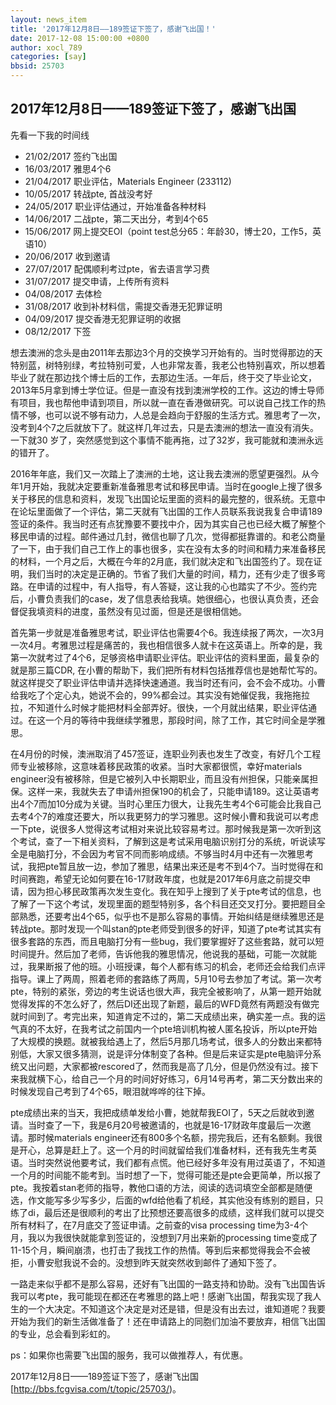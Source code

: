 ```yaml
---
layout: news_item
title: '2017年12月8日——189签证下签了，感谢飞出国！'
date: 2017-12-08 15:00:00 +0800
author: xocl_789 
categories: [say]
bbsid: 25703
---
```


## 2017年12月8日——189签证下签了，感谢飞出国

先看一下我的时间线

- 21/02/2017 签约飞出国
- 16/03/2017 雅思4个6
- 21/04/2017 职业评估，Materials Engineer (233112)
- 10/05/2017 转战pte, 首战没考好
- 24/05/2017 职业评估通过，开始准备各种材料
- 14/06/2017 二战pte，第二天出分，考到4个65
- 15/06/2017 网上提交EOI（point test总分65：年龄30，博士20，工作5，英语10）
- 20/06/2017 收到邀请
- 27/07/2017 配偶顺利考过pte，省去语言学习费
- 31/07/2017 提交申请，上传所有资料
- 04/08/2017 去体检
- 31/08/2017 收到补材料信，需提交香港无犯罪证明
- 04/09/2017 提交香港无犯罪证明的收据
- 08/12/2017 下签

想去澳洲的念头是由2011年去那边3个月的交换学习开始有的。当时觉得那边的天特别蓝，树特别绿，考拉特别可爱，人也非常友善，我老公也特别喜欢，所以想着毕业了就在那边找个博士后的工作，去那边生活。一年后，终于交了毕业论文，2013年5月拿到博士学位证。但是一直没有找到澳洲学校的工作。这边的博士导师有项目，我也帮他申请到项目，所以就一直在香港做研究。可以说自己找工作的热情不够，也可以说不够有动力，人总是会趋向于舒服的生活方式。雅思考了一次，没考到4个7之后就放下了。就这样几年过去，只是去澳洲的想法一直没有消失。一下就30 岁了，突然感觉到这个事情不能再拖，过了32岁，我可能就和澳洲永远的错开了。

2016年年底，我们又一次踏上了澳洲的土地，这让我去澳洲的愿望更强烈。从今年1月开始，我就决定要重新准备雅思考试和移民申请。当时在google上搜了很多关于移民的信息和资料，发现飞出国论坛里面的资料的最完整的，很系统。无意中在论坛里面做了一个评估，第二天就有飞出国的工作人员联系我说我复合申请189签证的条件。我当时还有点犹豫要不要找中介，因为其实自己也已经大概了解整个移民申请的过程。邮件通过几封，微信也聊了几次，觉得都挺靠谱的。和老公商量了一下，由于我们自己工作上的事也很多，实在没有太多的时间和精力来准备移民的材料，一个月之后，大概在今年的2月底，我们就决定和飞出国签约了。现在证明，我们当时的决定是正确的。节省了我们大量的时间，精力，还有少走了很多弯路。在申请的过程中，有人指导，有人答疑，这让我的心也踏实了不少。签约完后，小曹负责我们的case，发了信息表给我填。她很细心，也很认真负责，还会督促我填资料的进度，虽然没有见过面，但是还是很相信她。

首先第一步就是准备雅思考试，职业评估也需要4个6。我连续报了两次，一次3月一次4月。考雅思过程是痛苦的，我也相信很多人就卡在这英语上。所幸的是，我第一次就考过了4个6，足够资格申请职业评估。职业评估的资料里面，最复杂的就是那三篇CDR, 在小曹的帮助下，我们把所有材料包括推荐信也是她帮忙写的。就这样提交了职业评估申请并选择快速通道。我当时还有问，会不会不成功。小曹给我吃了个定心丸，她说不会的，99%都会过。其实没有她催促我，我拖拖拉拉，不知道什么时候才能把材料全部弄好。很快，一个月就出结果，职业评估通过。在这一个月的等待中我继续学雅思，那段时间，除了工作，其它时间全是学雅思。

在4月份的时候，澳洲取消了457签证，连职业列表也发生了改变，有好几个工程师专业被移除，这意味着移民政策的收紧。当时大家都很慌，幸好materials engineer没有被移除，但是它被列入中长期职业，而且没有州担保，只能亲属担保。这样一来，我就失去了申请州担保190的机会了，只能申请189。这让英语考出4个7而加10分成为关键。当时心里压力很大，让我先生考4个6可能会比我自己去考4个7的难度还要大，所以我更努力的学习雅思。这时候小曹和我说可以考虑一下pte，说很多人觉得这考试相对来说比较容易考过。那时候我是第一次听到这个考试，查了一下相关资料，了解到这是考试采用电脑识别打分的系统，听说读写全是电脑打分，不会因为考官不同而影响成绩。不够当时4月中还有一次雅思考试，我把pte暂且放一边，参加了雅思，结果出来还是考不到4个7。当时觉得在和时间赛跑，希望无论如何要在16-17财政年度，也就是2017年6月底之前提交申请，因为担心移民政策再次发生变化。我在知乎上搜到了关于pte考试的信息，也了解了一下这个考试，发现里面的题型特别多，各个科目还交叉打分。要把题目全部熟悉，还要考出4个65，似乎也不是那么容易的事情。开始纠结是继续雅思还是转战pte。那时发现一个叫stan的pte老师受到很多的好评，知道了pte考试其实有很多套路的东西，而且电脑打分有一些bug，我们要掌握好了这些套路，就可以短时间提升。然后加了老师，告诉他我的雅思情况，他说我的基础，可能一次就能过，我果断报了他的班。小班授课，每个人都有练习的机会，老师还会给我们点评指导。课上了两周，照着老师的套路练了两周，5月10号去参加了考试。第一次考pte，特别的紧张，旁边的考生说话也很大声，我完全被影响了，从第一题开始就觉得发挥的不怎么好了，然后DI还出现了新题，最后的WFD竟然有两题没有做完就时间到了。考完出来，知道肯定不过的，第二天成绩出来，确实差一点。我的运气真的不太好，在我考试之前国内一个pte培训机构被人匿名投诉，所以pte开始了大规模的换题。就被我给遇上了，然后5月那几场考试，很多人的分数出来都特别低，大家又很多猜测，说是评分体制变了各种。但是后来证实是pte电脑评分系统又出问题，大家都被rescored了，然而我是高了几分，但是仍然没有过。接下来我就横下心，给自己一个月的时间好好练习，6月14号再考，第二天分数出来的时候发现自己考到了4个65，眼泪就哗哗的往下掉。

pte成绩出来的当天，我把成绩单发给小曹，她就帮我EOI了，5天之后就收到邀请。当时查了一下，我是6月20号被邀请的，也就是16-17财政年度最后一次邀请。那时候materials engineer还有800多个名额，捞完我后，还有名额剩。我很是开心，总算是赶上了。这一个月的时间就留给我们准备材料，还有我先生考英语。当时突然说他要考试，我们都有点慌。他已经好多年没有用过英语了，不知道一个月的时间能不能考到。当时想了一下，觉得可能还是pte会更简单，所以报了pte。我按着stan老师的指导，教他口语的方法，阅读的选词填空全部都是随便选，作文能写多少写多少，后面的wfd给他看了机经，其实他没有练别的题目，只练了di，最后还是很顺利的考出了比预想还要高很多的成绩，这样我们就可以提交所有材料了，在7月底交了签证申请。之前查的visa processing time为3-4个月，我以为我很快就能拿到签证的，没想到7月出来新的processing time变成了11-15个月，瞬间崩溃，也打击了我找工作的热情。等到后来都觉得我会不会被拒，小曹安慰我说不会的。没想到昨天就突然收到邮件了通知下签了。

一路走来似乎都不是那么容易，还好有飞出国的一路支持和协助。没有飞出国告诉我可以考pte，我可能现在都还在考雅思的路上吧！感谢飞出国，帮我实现了我人生的一个大决定。不知道这个决定是对还是错，但是没有出去过，谁知道呢？我要开始为我们的新生活做准备了！还在申请路上的同胞们加油不要放弃，相信飞出国的专业，总会看到彩虹的。

ps：如果你也需要飞出国的服务，我可以做推荐人，有优惠。

2017年12月8日——189签证下签了，感谢飞出国 [http://bbs.fcgvisa.com/t/topic/25703/)。